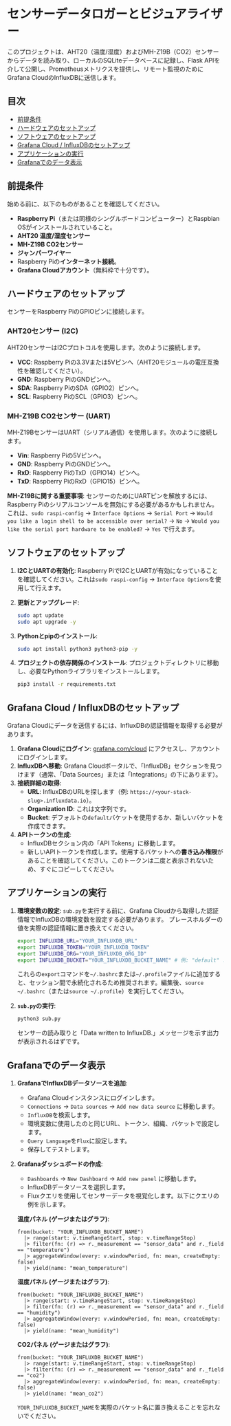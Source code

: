 # センサーデータロガーとビジュアライザー

このプロジェクトは、AHT20（温度/湿度）およびMH-Z19B（CO2）センサーからデータを読み取り、ローカルのSQLiteデータベースに記録し、Flask APIを介して公開し、Prometheusメトリクスを提供し、リモート監視のためにGrafana CloudのInfluxDBに送信します。

## 目次

- [前提条件](#前提条件)
- [ハードウェアのセットアップ](#ハードウェアのセットアップ)
- [ソフトウェアのセットアップ](#ソフトウェアのセットアップ)
- [Grafana Cloud / InfluxDBのセットアップ](#grafana-cloud--influxdbのセットアップ)
- [アプリケーションの実行](#アプリケーションの実行)
- [Grafanaでのデータ表示](#grafanaでのデータ表示)

## 前提条件

始める前に、以下のものがあることを確認してください。

*   **Raspberry Pi**（または同様のシングルボードコンピューター）とRaspbian OSがインストールされていること。
*   **AHT20 温度/湿度センサー**
*   **MH-Z19B CO2センサー**
*   **ジャンパーワイヤー**
*   Raspberry Piの**インターネット接続**。
*   **Grafana Cloudアカウント**（無料枠で十分です）。

## ハードウェアのセットアップ

センサーをRaspberry PiのGPIOピンに接続します。

### AHT20センサー (I2C)

AHT20センサーはI2Cプロトコルを使用します。次のように接続します。

*   **VCC**: Raspberry Piの3.3Vまたは5Vピンへ（AHT20モジュールの電圧互換性を確認してください）。
*   **GND**: Raspberry PiのGNDピンへ。
*   **SDA**: Raspberry PiのSDA（GPIO2）ピンへ。
*   **SCL**: Raspberry PiのSCL（GPIO3）ピンへ。

### MH-Z19B CO2センサー (UART)

MH-Z19BセンサーはUART（シリアル通信）を使用します。次のように接続します。

*   **Vin**: Raspberry Piの5Vピンへ。
*   **GND**: Raspberry PiのGNDピンへ。
*   **RxD**: Raspberry PiのTxD（GPIO14）ピンへ。
*   **TxD**: Raspberry PiのRxD（GPIO15）ピンへ。

**MH-Z19Bに関する重要事項**: センサーのためにUARTピンを解放するには、Raspberry Piのシリアルコンソールを無効にする必要があるかもしれません。
これは、`sudo raspi-config` -> `Interface Options` -> `Serial Port` -> `Would you like a login shell to be accessible over serial?` -> `No` -> `Would you like the serial port hardware to be enabled?` -> `Yes` で行えます。

## ソフトウェアのセットアップ

1.  **I2CとUARTの有効化**:
    Raspberry PiでI2CとUARTが有効になっていることを確認してください。これは`sudo raspi-config` -> `Interface Options`を使用して行えます。

2.  **更新とアップグレード**:
    ```bash
    sudo apt update
    sudo apt upgrade -y
    ```

3.  **Pythonとpipのインストール**:
    ```bash
    sudo apt install python3 python3-pip -y
    ```

4.  **プロジェクトの依存関係のインストール**:
    プロジェクトディレクトリに移動し、必要なPythonライブラリをインストールします。
    ```bash
    pip3 install -r requirements.txt
    ```

## Grafana Cloud / InfluxDBのセットアップ

Grafana Cloudにデータを送信するには、InfluxDBの認証情報を取得する必要があります。

1.  **Grafana Cloudにログイン**: [grafana.com/cloud](https://grafana.com/cloud) にアクセスし、アカウントにログインします。
2.  **InfluxDBへ移動**: Grafana Cloudポータルで、「InfluxDB」セクションを見つけます（通常、「Data Sources」または「Integrations」の下にあります）。
3.  **接続詳細の取得**:
    *   **URL**: InfluxDBのURLを探します（例: `https://<your-stack-slug>.influxdata.io`）。
    *   **Organization ID**: これは文字列です。
    *   **Bucket**: デフォルトの`default`バケットを使用するか、新しいバケットを作成できます。
4.  **APIトークンの生成**:
    *   InfluxDBセクション内の「API Tokens」に移動します。
    *   新しいAPIトークンを作成します。使用するバケットへの**書き込み権限**があることを確認してください。このトークンは二度と表示されないため、すぐにコピーしてください。

## アプリケーションの実行

1.  **環境変数の設定**:
    `sub.py`を実行する前に、Grafana Cloudから取得した認証情報でInfluxDBの環境変数を設定する必要があります。
    プレースホルダーの値を実際の認証情報に置き換えてください。

    ```bash
    export INFLUXDB_URL="YOUR_INFLUXDB_URL"
    export INFLUXDB_TOKEN="YOUR_INFLUXDB_TOKEN"
    export INFLUXDB_ORG="YOUR_INFLUXDB_ORG_ID"
    export INFLUXDB_BUCKET="YOUR_INFLUXDB_BUCKET_NAME" # 例: "default" または "sensor_data"
    ```
    これらの`export`コマンドを`~/.bashrc`または`~/.profile`ファイルに追加すると、セッション間で永続化されるため推奨されます。編集後、`source ~/.bashrc`（または`source ~/.profile`）を実行してください。

2.  **`sub.py`の実行**:
    ```bash
    python3 sub.py
    ```
    センサーの読み取りと「Data written to InfluxDB.」メッセージを示す出力が表示されるはずです。

## Grafanaでのデータ表示

1.  **GrafanaでInfluxDBデータソースを追加**:
    *   Grafana Cloudインスタンスにログインします。
    *   `Connections` -> `Data sources` -> `Add new data source` に移動します。
    *   `InfluxDB`を検索します。
    *   環境変数に使用したのと同じURL、トークン、組織、バケットで設定します。
    *   `Query Language`を`Flux`に設定します。
    *   保存してテストします。

2.  **Grafanaダッシュボードの作成**:
    *   `Dashboards` -> `New Dashboard` -> `Add new panel` に移動します。
    *   InfluxDBデータソースを選択します。
    *   Fluxクエリを使用してセンサーデータを視覚化します。以下にクエリの例を示します。

    **温度パネル (ゲージまたはグラフ)**:
    ```flux
    from(bucket: "YOUR_INFLUXDB_BUCKET_NAME")
      |> range(start: v.timeRangeStart, stop: v.timeRangeStop)
      |> filter(fn: (r) => r._measurement == "sensor_data" and r._field == "temperature")
      |> aggregateWindow(every: v.windowPeriod, fn: mean, createEmpty: false)
      |> yield(name: "mean_temperature")
    ```

    **湿度パネル (ゲージまたはグラフ)**:
    ```flux
    from(bucket: "YOUR_INFLUXDB_BUCKET_NAME")
      |> range(start: v.timeRangeStart, stop: v.timeRangeStop)
      |> filter(fn: (r) => r._measurement == "sensor_data" and r._field == "humidity")
      |> aggregateWindow(every: v.windowPeriod, fn: mean, createEmpty: false)
      |> yield(name: "mean_humidity")
    ```

    **CO2パネル (ゲージまたはグラフ)**:
    ```flux
    from(bucket: "YOUR_INFLUXDB_BUCKET_NAME")
      |> range(start: v.timeRangeStart, stop: v.timeRangeStop)
      |> filter(fn: (r) => r._measurement == "sensor_data" and r._field == "co2")
      |> aggregateWindow(every: v.windowPeriod, fn: mean, createEmpty: false)
      |> yield(name: "mean_co2")
    ```
    `YOUR_INFLUXDB_BUCKET_NAME`を実際のバケット名に置き換えることを忘れないでください。
